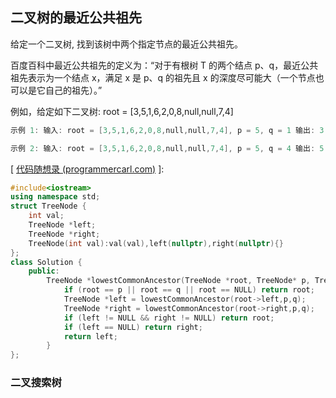 ## 二叉树的最近公共祖先

给定一个二叉树, 找到该树中两个指定节点的最近公共祖先。

百度百科中最近公共祖先的定义为：“对于有根树 T 的两个结点 p、q，最近公共祖先表示为一个结点 x，满足 x 是 p、q 的祖先且 x 的深度尽可能大（一个节点也可以是它自己的祖先）。”

例如，给定如下二叉树: root = [3,5,1,6,2,0,8,null,null,7,4]

```c++
示例 1: 输入: root = [3,5,1,6,2,0,8,null,null,7,4], p = 5, q = 1 输出: 3 解释: 节点 5 和节点 1 的最近公共祖先是节点 3。

示例 2: 输入: root = [3,5,1,6,2,0,8,null,null,7,4], p = 5, q = 4 输出: 5 解释: 节点 5 和节点 4 的最近公共祖先是节点 5。因为根据定义最近公共祖先节点可以为节点本身。
```

[ [代码随想录 (programmercarl.com)](https://programmercarl.com/0236.二叉树的最近公共祖先.html#java) ]:

```c++
#include<iostream>
using namespace std;
struct TreeNode {
	int val;
	TreeNode *left;
	TreeNode *right;
	TreeNode(int val):val(val),left(nullptr),right(nullptr){}
};
class Solution {
	public:
		TreeNode *lowestCommonAncestor(TreeNode *root, TreeNode* p, TreeNode* q) {
			if (root == p || root == q || root == NULL) return root;
			TreeNode *left = lowestCommonAncestor(root->left,p,q);
			TreeNode *right = lowestCommonAncestor(root->right,p,q);
			if (left != NULL && right != NULL) return root;
			if (left == NULL) return right;
			return left;
		}
};
```

### 二叉搜索树